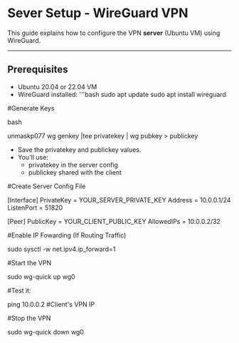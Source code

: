 # Sever Setup - WireGuard VPN

This guide explains how to configure the VPN **server** (Ubuntu VM) using WireGuard.

---

## Prerequisites
- Ubuntu 20.04 or 22.04 VM
- WireGuard installed:
'''bash
sudo apt update
sudo apt install wireguard

#Generate Keys

bash

unmaskp077
wg genkey |tee privatekey | wg pubkey > publickey

* Save the privatekey and publickey values.
* You'll use:
	* privatekey in the server config
	* publickey shared with the client

#Create Server Config File

[Interface]
PrivateKey = YOUR_SERVER_PRIVATE_KEY
Address = 10.0.0.1/24
ListenPort = 51820

[Peer]
PublicKey = YOUR_CLIENT_PUBLIC_KEY
AllowedIPs = 10.0.0.2/32

#Enable IP Fowarding (If Routing Traffic)

sudo sysctl -w net.ipv4.ip_forward=1

#Start the VPN

sudo wg-quick up wg0

#Test it:

ping 10.0.0.2 #Client's VPN IP

#Stop the VPN

sudo wg-quick down wg0

